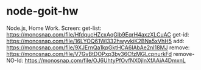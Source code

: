 # node-goit-hw

Node.js, Home Work. Screen: get-list: https://monosnap.com/file/HfdqucHZcxAqGlb9EqrH4axzXLCuAC
get-id: https://monosnap.com/file/16LYOQ61Wl332hwyvkiK2BNa5xVhH5 add:
https://monosnap.com/file/9XJErnQa1kpGktHCA6IAbAe2nI18MJ remove:
https://monosnap.com/file/V7GvBtDOPxp3by36CfzMGLcpnurkFd remove-NO-Id:
https://monosnap.com/file/OJ6UhtyPfOvfNX0jInXfAAiA4DmxnL
